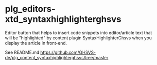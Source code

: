 # plg_editors-xtd_syntaxhighlighterghsvs

Editor button that helps to insert code snippets into editor/article text that will be "highlighted" by content plugin SyntaxHighlighterGhsvs when you display the article in front-end.

See README.md https://github.com/GHSVS-de/plg_content_syntaxhighlighterghsvs/tree/master
